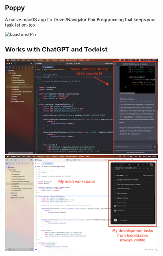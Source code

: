 ## Poppy 
A native macOS app for Driver/Navigator Pair Programming that keeps your task list on-top

![Load and Pin](./load-and-pin.png)

## Works with ChatGPT and Todoist

![ChatGPT](./chatgpt.png)
![Todoist](./todoist.png)
